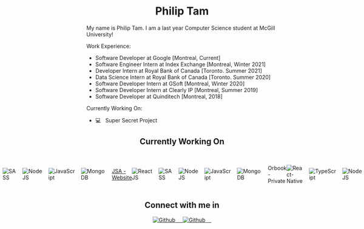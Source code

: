 <h1 align="center"><b> Philip Tam </b></h1>

<p> My name is Philip Tam. I am a last year Computer Science student at McGill University!</p>

Work Experience:
- Software Developer at Google [Montreal, Current]
- Software Engineer Intern at Index Exchange [Montreal, Winter 2021]
- Developer Intern at Royal Bank of Canada [Toronto. Summer 2021]
- Data Science Intern at Royal Bank of Canada [Toronto. Summer 2020]
- Software Developer Intern at GSoft [Montreal, Winter 2020]
- Software Developer Intern at Clearly IP [Montreal, Summer 2019]
- Software Developer at Quinditech [Montreal, 2018]


Currently Working On:
- 💻  &nbsp; Super Secret Project

<h2 align="center"> Currently Working On </h2>
<br>
<div style="display: flex; align-items: center; justify-content: center;">
      <div style="display: flex; align-items: center; justify-content: center;">
      <p> 
         <a href="https://github.com/CodeFryingPan/Hack4Pan"> 
            Hack4Pan  
         </a>
      </p>
      <img src="https://img.shields.io/badge/Next-black?style=for-the-badge&logo=next.js&logoColor=white" /> &nbsp;&nbsp;&nbsp;&nbsp;
      <img src="https://img.shields.io/badge/-Discord API-black?style=flat-square&amp;logo=Discord" alt="SASS">&nbsp;&nbsp;&nbsp;&nbsp;
      <img src="https://img.shields.io/badge/-NodeJS-black?style=flat-square&amp;logo=nodedotjs" alt="NodeJS">&nbsp;&nbsp;&nbsp;&nbsp;
      <img src="https://img.shields.io/badge/-JavaScript-black?style=flat-square&amp;logo=Javascript" alt="JavaScript">&nbsp;&nbsp;&nbsp;&nbsp;
      <img src="https://img.shields.io/badge/-MongoDB-black?style=flat-square&amp;logo=mongodb" alt="MongoDB">&nbsp;&nbsp;&nbsp;&nbsp;
   </div>
   <br>
   <div style="display: flex; align-items: center; justify-content: center;">
      <p> 
         <a href="https://github.com/JSA-McGill/Landing-App"> 
            JSA - Website 
         </a>
      </p>
      <img src="https://img.shields.io/badge/-ReactJS-black?style=flat-square&amp;logo=React" alt="ReactJS">&nbsp;&nbsp;&nbsp;&nbsp;
      <img src="https://img.shields.io/badge/-SASS-black?style=flat-square&amp;logo=SASS" alt="SASS">&nbsp;&nbsp;&nbsp;&nbsp;
      <img src="https://img.shields.io/badge/-NodeJS-black?style=flat-square&amp;logo=nodedotjs" alt="NodeJS">&nbsp;&nbsp;&nbsp;&nbsp;
      <img src="https://img.shields.io/badge/-JavaScript-black?style=flat-square&amp;logo=Javascript" alt="JavaScript">&nbsp;&nbsp;&nbsp;&nbsp;
      <img src="https://img.shields.io/badge/-MongoDB-black?style=flat-square&amp;logo=mongodb" alt="MongoDB">&nbsp;&nbsp;&nbsp;&nbsp;
   </div>
   <br>
   <div style="display: flex; align-items: center; justify-content: center;">
      <p> Orbook - Private </p>
      <img src="https://img.shields.io/badge/-React--Native-black?style=flat-square&amp;logo=React" alt="React-Native">&nbsp;&nbsp;&nbsp;&nbsp;
      <img src="https://img.shields.io/badge/-TypeScript-black?style=flat-square&amp;logo=Typescript" alt="TypeScript">&nbsp;&nbsp;&nbsp;&nbsp;
      <img src="https://img.shields.io/badge/-NodeJS-black?style=flat-square&amp;logo=nodedotjs" alt="NodeJS">&nbsp;&nbsp;&nbsp;&nbsp;
      <img src="https://img.shields.io/badge/-MongoDB-black?style=flat-square&amp;logo=mongodb" alt="MongoDB">&nbsp;&nbsp;&nbsp;&nbsp;
   </div>
</div>


<h2 align="center">Connect with me in</h2>
<div align="center">
<a href="https://github.com/TamPhilip">
  <img src="https://img.shields.io/badge/-Github-black?style=flat-square&amp;logo=github" alt="Github">&nbsp;&nbsp;&nbsp;&nbsp;
</a>
<a href="https://www.linkedin.com/in/philiptamcode/">
  <img src="https://img.shields.io/badge/-Philip Tam-black?style=flat-square&amp;logo=LinkedIn" alt="Github">&nbsp;&nbsp;&nbsp;&nbsp;
</a>
</div>

<!-- More to come! -->
